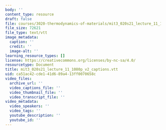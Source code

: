 ```yaml
---
body: ''
content_type: resource
draft: false
file: courses/3020-thermodynamics-of-materials/mit3_020s21_lecture_11_1080p_v2_captions.vtt
file_size: 72621
file_type: text/vtt
image_metadata:
  caption: ''
  credit: ''
  image-alt: ''
learning_resource_types: []
license: https://creativecommons.org/licenses/by-nc-sa/4.0/
resourcetype: Document
title: mit3_020s21_lecture_11_1080p_v2_captions.vtt
uid: ca51ac42-cde1-41d6-89a4-13ff0070658c
video_files:
  archive_url: ''
  video_captions_file: ''
  video_thumbnail_file: ''
  video_transcript_file: ''
video_metadata:
  video_speakers: ''
  video_tags: ''
  youtube_description: ''
  youtube_id: ''
---
```

